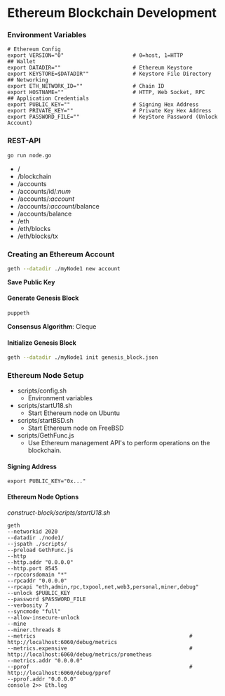 # Ethereum Blockchain Development  

### Environment Variables 

```
# Ethereum Config
export VERSION="0"                      # 0=host, 1=HTTP
## Wallet
export DATADIR=""                       # Ethereum Keystore
export KEYSTORE=$DATADIR""              # Keystore File Directory
## Networking
export ETH_NETWORK_ID=""                # Chain ID
export HOSTNAME=""                      # HTTP, Web Socket, RPC
## Application Credentials
export PUBLIC_KEY=""                    # Signing Hex Address
export PRIVATE_KEY=""                   # Private Key Hex Address
export PASSWORD_FILE=""                 # KeyStore Password (Unlock Account)
```

### REST-API 

```bash 
go run node.go 
```

* / 
* /blockchain 
* /accounts 
* /accounts/id/*:num* 
* /accounts/*:account* 
* /accounts/*:account*/balance 
* /accounts/balance 
* /eth 
* /eth/blocks 
* /eth/blocks/tx 

### Creating an Ethereum Account 

```bash 
geth --datadir ./myNode1 new account  
```

**Save Public Key** 

#### Generate Genesis Block

```bash 
puppeth
```

**Consensus Algorithm**: Cleque

#### Initialize Genesis Block 

```bash 
geth --datadir ./myNode1 init genesis_block.json 
```

### Ethereum Node Setup 

* scripts/config.sh
    * Environment variables  
* scripts/startU18.sh 
    * Start Ethereum node on Ubuntu 
* scripts/startBSD.sh 
    * Start Ethereum node on FreeBSD 
* scripts/GethFunc.js 
    * Use Ethereum management API's to perform operations on the blockchain.

#### Signing Address 
 
```
export PUBLIC_KEY="0x..."
```

#### Ethereum Node Options 

*construct-block/scripts/startU18.sh* 

``` 
geth 
--networkid 2020
--datadir ./node1/
--jspath ./scripts/
--preload GethFunc.js
--http
--http.addr "0.0.0.0" 
--http.port 8545
--rpccorsdomain "*"
--rpcaddr "0.0.0.0"
--rpcapi "eth,admin,rpc,txpool,net,web3,personal,miner,debug"
--unlock $PUBLIC_KEY
--password $PASSWORD_FILE
--verbosity 7
--syncmode "full"
--allow-insecure-unlock
--mine
--miner.threads 8
--metrics                                                 # http://localhost:6060/debug/metrics 
--metrics.expensive                                       # http://localhost:6060/debug/metrics/prometheus
--metrics.addr "0.0.0.0" 
--pprof                                                   # http://localhost:6060/debug/pprof  
--pprof.addr "0.0.0.0"                                    
console 2>> Eth.log
```



